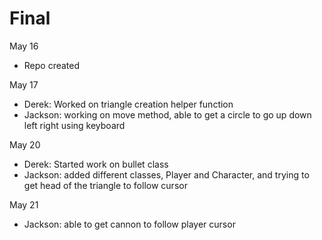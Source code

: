 # Final

May 16
- Repo created

May 17
- Derek: Worked on triangle creation helper function
- Jackson: working on move method, able to get a circle to go up down left right using keyboard

May 20
- Derek: Started work on bullet class
- Jackson: added different classes, Player and Character, and trying to get head of the triangle to follow cursor

May 21
- Jackson: able to get cannon to follow player cursor
